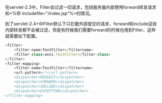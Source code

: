 在servlet-2.3中，Filter会过滤一切请求，包括服务器内部使用forward转发请求和<%@ includefile="/index.jsp"%>的情况。

到了servlet-2.4+中Filter默认下只拦截外部提交的请求，forward和include这些内部转发都不会被过滤，但是有时候我们需要forward的时候也用到Filter，这样就需要如下配置。

```javascript
<filter>
    <filter-name>TestFilter</filtername>
    <filter-class>anni.TestFilter</filter-class>
</filter>
<filter-mapping>
    <filter-name>TestFilter</filtername>
    <url-pattern>/*</url-pattern>
    <dispatcher>REQUEST</dispatcher>
    <dispatcher>FORWARD</dispatcher>
    <dispatcher>INCLUDE</dispatcher>
    <dispatcher>EXCEPTION</dispatcher>
</filter-mapping>
```

